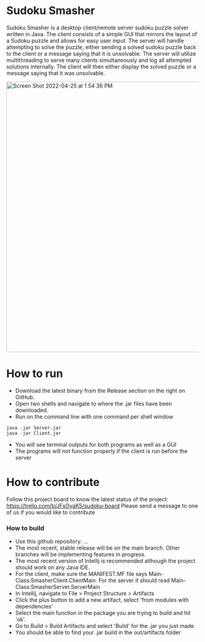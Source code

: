 # Sudoku Smasher
Sudoku Smasher is a desktop client/remote server sudoku puzzle solver written in Java. The client consists of a simple GUI that mirrors the layout of a Sudoku puzzle and allows for easy user input. The server will handle attempting to solve the puzzle, either sending a solved sudoku puzzle back to the client or a message saying that it is unsolvable. The server will utilize multithreading to serve many clients simultaneously and log all attempted solutions internally. The client will then either display the solved puzzle or a message saying that it was unsolvable. 

   <img width="707" alt="Screen Shot 2022-04-25 at 1 54 36 PM" src="https://user-images.githubusercontent.com/66076114/165146111-6d5f6fc6-fe11-4764-8fbe-ce92aa595e24.png">

# How to run

- Download the latest binary from the Release section on the right on GitHub.  
- Open two shells and navigate to where the .jar files have been downloaded.
- Run on the command line with one command per shell window
```
java -jar Server.jar
java -jar Client.jar  
```
- You will see terminal outputs for both programs as well as a GUI
- The programs will not function properly if the client is run before the server

# How to contribute
Follow this project board to know the latest status of the project: https://trello.com/b/JFsOyaK5/sudoku-board
Please send a message to one of us if you would like to contribute

### How to build
- Use this github repository: ... 
- The most recent, stable release will be on the main branch. Other branches will be implementing features in progress.
- The most recent version of Intellij is recommended although the project should work on any Java IDE.
- For the client, make sure the MANIFEST.MF file says Main-Class:SmasherClient.ClientMain. For the server it should read Main-Class:SmasherServer.ServerMain
- In Intellij, navigate to File > Project Structure > Artifacts
- Click the plus button to add a new artifact, select 'from modules with dependencies'
- Select the main function in the package you are trying to build and hit 'ok'.
- Go to Build > Build Artifacts and select 'Build' for the .jar you just made.
- You should be able to find your .jar build in the out/artifacts folder
